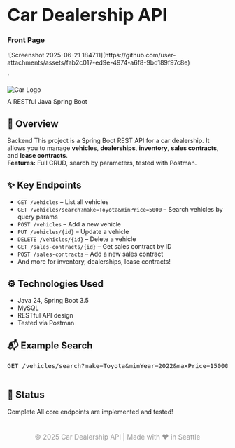 <!DOCTYPE html>
<html lang="en">
<head>
  
</head>
<h1>            <span style="font-size:2.5rem; font-weight:bold;">Car Dealership API</span> </h1>





 <h3>Front Page</h3>
 ![Screenshot 2025-06-21 184711](https://github.com/user-attachments/assets/fab2c017-ed9e-4974-a6f8-9bd189f97c8e)






























'



<body>
  <div class="header">
    <img src="https://cdn-icons-png.flaticon.com/512/743/743007.png" alt="Car Logo"/>
    <div style="margin-top:10px;">A RESTful Java Spring Boot</div>
  </div>
  <div class="container">
    <h2>🚗 Overview</h2>
    <p>
      <span class="badge">Backend</span>
      This project is a Spring Boot REST API for a car dealership. It allows you to manage <strong>vehicles</strong>, <strong>dealerships</strong>, <strong>inventory</strong>, <strong>sales contracts</strong>, and <strong>lease contracts</strong>.<br>
      <b>Features:</b> Full CRUD, search by parameters, tested with Postman.
    </p>
    <h2>✨ Key Endpoints</h2>
    <ul>
      <li><code>GET /vehicles</code> – List all vehicles</li>
      <li><code>GET /vehicles/search?make=Toyota&minPrice=5000</code> – Search vehicles by query params</li>
      <li><code>POST /vehicles</code> – Add a new vehicle</li>
      <li><code>PUT /vehicles/{id}</code> – Update a vehicle</li>
      <li><code>DELETE /vehicles/{id}</code> – Delete a vehicle</li>
      <li><code>GET /sales-contracts/{id}</code> – Get sales contract by ID</li>
      <li><code>POST /sales-contracts</code> – Add a new sales contract</li>
      <li>And more for inventory, dealerships, lease contracts!</li>
    </ul>
    <h2>⚙️ Technologies Used</h2>
    <ul>
      <li>Java 24, Spring Boot 3.5</li>
      <li>MySQL</li>
      <li>RESTful API design</li>
      <li>Tested via Postman</li>
    </ul>
    <h2>📬 Example Search</h2>
    <pre>
GET /vehicles/search?make=Toyota&minYear=2022&maxPrice=15000
    </pre> 
    <h2>🚦 Status</h2>
    <p>
      <span class="badge">Complete</span>
      All core endpoints are implemented and tested!
    </p>
    <div style="text-align:center; margin-top:40px; font-size:1.1em; color:#999;">
      &copy; 2025 Car Dealership API | Made with ❤️ in Seattle
    </div>
  </div>
</body>
</html>

